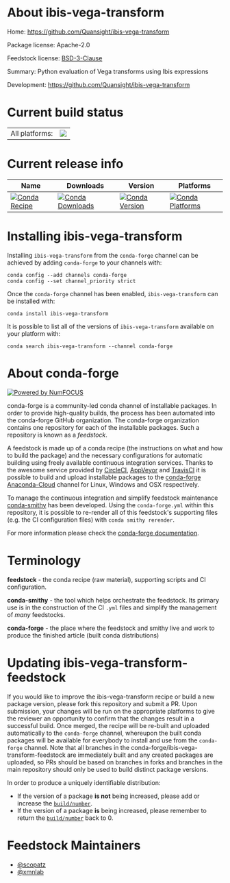 About ibis-vega-transform
=========================

Home: https://github.com/Quansight/ibis-vega-transform

Package license: Apache-2.0

Feedstock license: [BSD-3-Clause](https://github.com/conda-forge/ibis-vega-transform-feedstock/blob/master/LICENSE.txt)

Summary: Python evaluation of Vega transforms using Ibis expressions

Development: https://github.com/Quansight/ibis-vega-transform

Current build status
====================


<table><tr><td>All platforms:</td>
    <td>
      <a href="https://dev.azure.com/conda-forge/feedstock-builds/_build/latest?definitionId=10378&branchName=master">
        <img src="https://dev.azure.com/conda-forge/feedstock-builds/_apis/build/status/ibis-vega-transform-feedstock?branchName=master">
      </a>
    </td>
  </tr>
</table>

Current release info
====================

| Name | Downloads | Version | Platforms |
| --- | --- | --- | --- |
| [![Conda Recipe](https://img.shields.io/badge/recipe-ibis--vega--transform-green.svg)](https://anaconda.org/conda-forge/ibis-vega-transform) | [![Conda Downloads](https://img.shields.io/conda/dn/conda-forge/ibis-vega-transform.svg)](https://anaconda.org/conda-forge/ibis-vega-transform) | [![Conda Version](https://img.shields.io/conda/vn/conda-forge/ibis-vega-transform.svg)](https://anaconda.org/conda-forge/ibis-vega-transform) | [![Conda Platforms](https://img.shields.io/conda/pn/conda-forge/ibis-vega-transform.svg)](https://anaconda.org/conda-forge/ibis-vega-transform) |

Installing ibis-vega-transform
==============================

Installing `ibis-vega-transform` from the `conda-forge` channel can be achieved by adding `conda-forge` to your channels with:

```
conda config --add channels conda-forge
conda config --set channel_priority strict
```

Once the `conda-forge` channel has been enabled, `ibis-vega-transform` can be installed with:

```
conda install ibis-vega-transform
```

It is possible to list all of the versions of `ibis-vega-transform` available on your platform with:

```
conda search ibis-vega-transform --channel conda-forge
```


About conda-forge
=================

[![Powered by NumFOCUS](https://img.shields.io/badge/powered%20by-NumFOCUS-orange.svg?style=flat&colorA=E1523D&colorB=007D8A)](http://numfocus.org)

conda-forge is a community-led conda channel of installable packages.
In order to provide high-quality builds, the process has been automated into the
conda-forge GitHub organization. The conda-forge organization contains one repository
for each of the installable packages. Such a repository is known as a *feedstock*.

A feedstock is made up of a conda recipe (the instructions on what and how to build
the package) and the necessary configurations for automatic building using freely
available continuous integration services. Thanks to the awesome service provided by
[CircleCI](https://circleci.com/), [AppVeyor](https://www.appveyor.com/)
and [TravisCI](https://travis-ci.com/) it is possible to build and upload installable
packages to the [conda-forge](https://anaconda.org/conda-forge)
[Anaconda-Cloud](https://anaconda.org/) channel for Linux, Windows and OSX respectively.

To manage the continuous integration and simplify feedstock maintenance
[conda-smithy](https://github.com/conda-forge/conda-smithy) has been developed.
Using the ``conda-forge.yml`` within this repository, it is possible to re-render all of
this feedstock's supporting files (e.g. the CI configuration files) with ``conda smithy rerender``.

For more information please check the [conda-forge documentation](https://conda-forge.org/docs/).

Terminology
===========

**feedstock** - the conda recipe (raw material), supporting scripts and CI configuration.

**conda-smithy** - the tool which helps orchestrate the feedstock.
                   Its primary use is in the construction of the CI ``.yml`` files
                   and simplify the management of *many* feedstocks.

**conda-forge** - the place where the feedstock and smithy live and work to
                  produce the finished article (built conda distributions)


Updating ibis-vega-transform-feedstock
======================================

If you would like to improve the ibis-vega-transform recipe or build a new
package version, please fork this repository and submit a PR. Upon submission,
your changes will be run on the appropriate platforms to give the reviewer an
opportunity to confirm that the changes result in a successful build. Once
merged, the recipe will be re-built and uploaded automatically to the
`conda-forge` channel, whereupon the built conda packages will be available for
everybody to install and use from the `conda-forge` channel.
Note that all branches in the conda-forge/ibis-vega-transform-feedstock are
immediately built and any created packages are uploaded, so PRs should be based
on branches in forks and branches in the main repository should only be used to
build distinct package versions.

In order to produce a uniquely identifiable distribution:
 * If the version of a package **is not** being increased, please add or increase
   the [``build/number``](https://docs.conda.io/projects/conda-build/en/latest/resources/define-metadata.html#build-number-and-string).
 * If the version of a package **is** being increased, please remember to return
   the [``build/number``](https://docs.conda.io/projects/conda-build/en/latest/resources/define-metadata.html#build-number-and-string)
   back to 0.

Feedstock Maintainers
=====================

* [@scopatz](https://github.com/scopatz/)
* [@xmnlab](https://github.com/xmnlab/)

